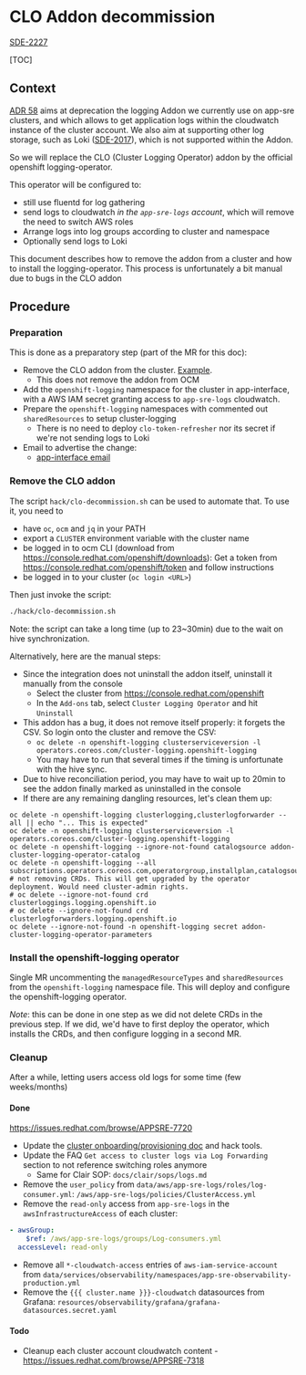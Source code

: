 # CLO Addon decommission

[SDE-2227](https://issues.redhat.com/browse/SDE-2227)

[TOC]

## Context

[ADR 58](https://docs.google.com/document/d/1RJ66T0eqcaEZzuG3gKYKzedVxw62iXWq-fsJcWECGV4/edit) 
aims at deprecation the logging Addon we currently use on app-sre clusters, and which allows
to get application logs within the cloudwatch instance of the cluster account. We also aim at
supporting other log storage, such as Loki ([SDE-2017](https://issues.redhat.com/browse/SDE-2017)),
which is not supported within the Addon.

So we will replace the CLO (Cluster Logging Operator) addon by the official openshift logging-operator.

This operator will be configured to:
- still use fluentd for log gathering
- send logs to cloudwatch *in the `app-sre-logs` account*, which will remove the need to switch AWS roles
- Arrange logs into log groups according to cluster and namespace
- Optionally send logs to Loki

This document describes how to remove the addon from a cluster and how to install the logging-operator.
This process is unfortunately a bit manual due to bugs in the CLO addon

## Procedure

### Preparation

This is done as a preparatory step (part of the MR for this doc):
* Remove the CLO addon from the cluster. [Example](https://gitlab.cee.redhat.com/service/app-interface/-/merge_requests/45410/diffs).
  * This does not remove the addon from OCM
* Add the `openshift-logging` namespace for the cluster in app-interface, with a AWS IAM secret granting access to `app-sre-logs` cloudwatch.
* Prepare the `openshift-logging` namespaces with commented out `sharedResources` to setup cluster-logging
  * There is no need to deploy `clo-token-refresher` nor its secret if we're not sending logs to Loki  
* Email to advertise the change:
  * [app-interface email](../../../data/app-interface/emails/clo-addon-decommission-anouncement.yaml)

### Remove the CLO addon

The script `hack/clo-decommission.sh` can be used to automate that. To use it, you need to
* have `oc`, `ocm` and `jq` in your PATH
* export a `CLUSTER` environment variable with the cluster name
* be logged in to ocm CLI (download from https://console.redhat.com/openshift/downloads): Get a token from https://console.redhat.com/openshift/token and follow instructions
* be logged in to your cluster (`oc login <URL>`)

Then just invoke the script:
```sh
./hack/clo-decommission.sh
```

Note: the script can take a long time (up to 23~30min) due to the wait on hive synchronization.

Alternatively, here are the manual steps:
* Since the integration does not uninstall the addon itself, uninstall it manually from the console
  * Select the cluster from https://console.redhat.com/openshift
  * In the `Add-ons` tab, select `Cluster Logging Operator` and hit `Uninstall`
* This addon has a bug, it does not remove itself properly: it forgets the CSV. So login onto the cluster and remove the CSV:
  * `oc delete -n openshift-logging clusterserviceversion -l operators.coreos.com/cluster-logging.openshift-logging`
  * You may have to run that several times if the timing is unfortunate with the hive sync.
* Due to hive reconciliation period, you may have to wait up to 20min to see the addon finally marked as uninstalled in the console 
* If there are any remaining dangling resources, let's clean them up:
```
oc delete -n openshift-logging clusterlogging,clusterlogforwarder --all || echo "... This is expected"
oc delete -n openshift-logging clusterserviceversion -l operators.coreos.com/cluster-logging.openshift-logging
oc delete -n openshift-logging --ignore-not-found catalogsource addon-cluster-logging-operator-catalog
oc delete -n openshift-logging --all subscriptions.operators.coreos.com,operatorgroup,installplan,catalogsource
# not removing CRDs. This will get upgraded by the operator deployment. Would need cluster-admin rights.
# oc delete --ignore-not-found crd clusterloggings.logging.openshift.io
# oc delete --ignore-not-found crd clusterlogforwarders.logging.openshift.io 
oc delete --ignore-not-found -n openshift-logging secret addon-cluster-logging-operator-parameters
```

### Install the openshift-logging operator

Single MR uncommenting the `managedResourceTypes` and `sharedResources` from the `openshift-logging`  namespace file. This will deploy and configure the openshift-logging operator.

*Note*: this can be done in one step as we did not delete CRDs in the previous step. If we did, we'd have to first deploy the operator, which installs the CRDs, and then configure logging in a second MR.

### Cleanup
After a while, letting users access old logs for some time (few weeks/months)

#### Done
https://issues.redhat.com/browse/APPSRE-7720
* Update the [cluster onboarding/provisioning doc](../sop/app-interface-onboard-cluster.md) and hack tools.
* Update the FAQ `Get access to cluster logs via Log Forwarding` section to not reference switching roles anymore
  * Same for Clair SOP: `docs/clair/sops/logs.md`
* Remove the `user_policy` from `data/aws/app-sre-logs/roles/log-consumer.yml`: `/aws/app-sre-logs/policies/ClusterAccess.yml`
* Remove the `read-only` access from `app-sre-logs` in the `awsInfrastructureAccess` of each cluster:
```yaml
- awsGroup:
    $ref: /aws/app-sre-logs/groups/Log-consumers.yml
  accessLevel: read-only
```
* Remove all `*-cloudwatch-access` entries of `aws-iam-service-account` from `data/services/observability/namespaces/app-sre-observability-production.yml`
* Remove the `{{{ cluster.name }}}-cloudwatch` datasources from Grafana: `resources/observability/grafana/grafana-datasources.secret.yaml`

#### Todo
* Cleanup each cluster account cloudwatch content - https://issues.redhat.com/browse/APPSRE-7318
